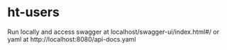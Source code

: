# ht-users

Run locally and access swagger at localhost/swagger-ui/index.html#/ or yaml at http://localhost:8080/api-docs.yaml

